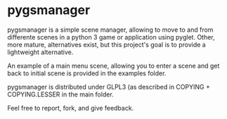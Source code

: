 # pygsmanager

pygsmanager is a simple scene manager, allowing to move to and from differente scenes in a python 3 game or application using pyglet. Other, more mature, alternatives exist, but this project's goal is to provide a lightweight alternative. 

An example of a main menu scene, allowing you to enter a scene and get back to initial scene is provided in the examples folder.

pygsmanager is distributed under GLPL3 (as described in COPYING + COPYING.LESSER in the main folder.

Feel free to report, fork, and give feedback.
